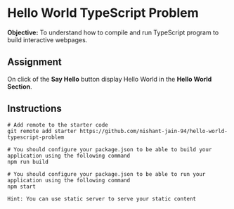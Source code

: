 # Hello World TypeScript Problem

**Objective:** To understand how to compile and run TypeScript program to build interactive webpages.

## Assignment
On click of the **Say Hello** button display Hello World in the **Hello World Section**.

## Instructions
```
# Add remote to the starter code
git remote add starter https://github.com/nishant-jain-94/hello-world-typescript-problem

# You should configure your package.json to be able to build your application using the following command
npm run build

# You should configure your package.json to be able to run your application using the following command
npm start

Hint: You can use static server to serve your static content
```